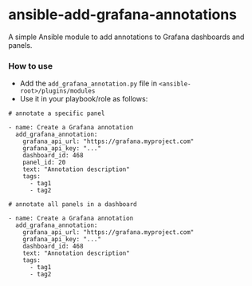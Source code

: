 # ansible-add-grafana-annotations

A simple Ansible module to add annotations to Grafana dashboards and panels.

### How to use

- Add the `add_grafana_annotation.py` file in `<ansible-root>/plugins/modules`
- Use it in your playbook/role as follows:

```
# annotate a specific panel

- name: Create a Grafana annotation
  add_grafana_annotation:
    grafana_api_url: "https://grafana.myproject.com"
    grafana_api_key: "..."
    dashboard_id: 468
    panel_id: 20
    text: "Annotation description"
    tags:
      - tag1
      - tag2
```

```
# annotate all panels in a dashboard

- name: Create a Grafana annotation
  add_grafana_annotation:
    grafana_api_url: "https://grafana.myproject.com"
    grafana_api_key: "..."
    dashboard_id: 468
    text: "Annotation description"
    tags:
      - tag1
      - tag2
```